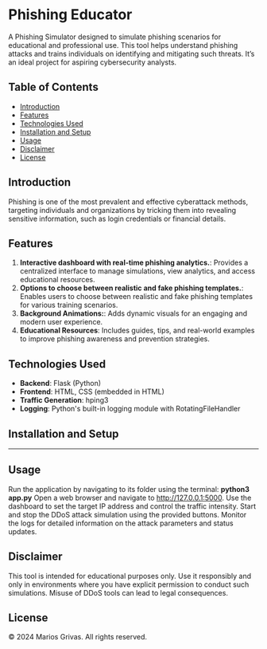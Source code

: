 # Phishing Educator

A Phishing Simulator designed to simulate phishing scenarios for educational and professional use. This tool helps understand phishing attacks and trains individuals on identifying and mitigating such threats. It’s an ideal project for aspiring cybersecurity analysts.


## Table of Contents
- [Introduction](#introduction)
- [Features](#features)
- [Technologies Used](#technologies-used)
- [Installation and Setup](#installation-and-setup)
- [Usage](#usage)
- [Disclaimer](#disclaimer)
- [License](#license)

## Introduction

Phishing is one of the most prevalent and effective cyberattack methods, targeting individuals and organizations by tricking them into revealing sensitive information, such as login credentials or financial details.
## Features

1. **Interactive dashboard with real-time phishing analytics.**: Provides a centralized interface to manage simulations, view analytics, and access educational resources.
2. **Options to choose between realistic and fake phishing templates.**: Enables users to choose between realistic and fake phishing templates for various training scenarios.
3. **Background Animations:**: Adds dynamic visuals for an engaging and modern user experience.
4. **Educational Resources**: Includes guides, tips, and real-world examples to improve phishing awareness and prevention strategies.

## Technologies Used

- **Backend**: Flask (Python)
- **Frontend**: HTML, CSS (embedded in HTML)
- **Traffic Generation**: hping3
- **Logging**: Python's built-in logging module with RotatingFileHandler

## Installation and Setup

---

## Usage
Run the application by navigating to its folder using the terminal: **python3 app.py**
    Open a web browser and navigate to http://127.0.0.1:5000.
    Use the dashboard to set the target IP address and control the traffic intensity.
    Start and stop the DDoS attack simulation using the provided buttons.
    Monitor the logs for detailed information on the attack parameters and status updates.

## Disclaimer

This tool is intended for educational purposes only. Use it responsibly and only in environments where you have explicit permission to conduct such simulations. Misuse of DDoS tools can lead to legal consequences.

## License
© 2024 Marios Grivas. All rights reserved.
